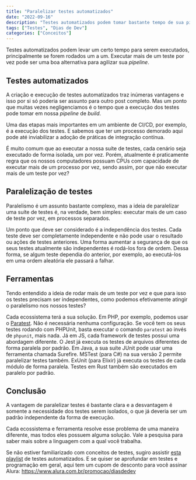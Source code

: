 ```yaml
---
title: "Paralelizar testes automatizados"
date: "2022-09-16"
description: "Testes automatizados podem tomar bastante tempo de sua pipeline. Neste artigo nós vamos aprender sobre como paralelizar sua suíte de testes"
tags: ["Testes", "Dias de Dev"]
categories: ["Conceitos"]
---
```

Testes automatizados podem levar um certo tempo para serem executados, principalmente se forem rodados um a um. Executar mais de um teste por vez pode ser uma boa alternativa para agilizar sua _pipeline_.

## Testes automatizados

A criação e execução de testes automatizados traz inúmeras vantagens e isso por si só poderia ser assunto para outro post completo. Mas um ponto que muitas vezes negligenciamos é o tempo que a execução dos testes pode tomar em nossa _pipeline_ de _build_.

Uma das etapas mais importantes em um ambiente de CI/CD, por exemplo, é a execução dos testes. E sabemos que ter um processo demorado aqui pode até inviabilizar a adoção de práticas de integração contínua.

É muito comum que ao executar a nossa suíte de testes, cada cenário seja executado de forma isolada, um por vez. Porém, atualmente é praticamente regra que os nossos computadores possuam CPUs com capacidade de executar mais de um processo por vez, sendo assim, por que não executar mais de um teste por vez?

## Paralelização de testes

Paralelismo é um assunto bastante complexo, mas a ideia de paralelizar uma suíte de testes é, na verdade, bem simples: executar mais de um caso de teste por vez, em processos separados.

Um ponto que deve ser considerado é a independência dos testes. Cada teste deve ser completamente independente e não pode usar o resultado ou ações de testes anteriores. Uma forma aumentar a segurança de que os seus testes atualmente são independentes é rodá-los fora de ordem. Dessa forma, se algum teste dependia do anterior, por exemplo, ao executá-los em uma ordem aleatória ele passará a falhar.

## Ferramentas

Tendo entendido a ideia de rodar mais de um teste por vez e que para isso os testes precisam ser independentes, como podemos efetivamente atingir o paralelismo nos nossos testes?

Cada ecossistema terá a sua solução. Em PHP, por exemplo, podemos usar o [Paratest](https://github.com/paratestphp/paratest). Não é necessária nenhuma configuração. Se você tem os seus testes rodando com PHPUnit, basta executar o comando `paratest` ao invés de `phpunit`, mais nada. Já em JS, cada framework de testes possui uma abordagem diferente. O Jest já executa os testes de arquivos diferentes de forma paralela por padrão. Em Java, a sua suíte JUnit pode usar uma ferramenta chamada Surefire. MSTest (para C#) na sua versão 2 permite paralelizar testes também. ExUnit (para Elixir) já executa os testes de cada módulo de forma paralela. Testes em Rust também são executados em paralelo por padrão.

## Conclusão

A vantagem de paralelizar testes é bastante clara e a desvantagem é somente a necessidade dos testes serem isolados, o que já deveria ser um padrão independente da forma de execução.

Cada ecossistema e ferramenta resolve esse problema de uma maneira diferente, mas todos eles possuem alguma solução. Vale a pesquisa para saber mais sobre a linguagem com a qual você trabalha.

Se não estiver familiarizado com conceitos de testes, sugiro assistir [esta playlist](https://www.youtube.com/playlist?list=PL3j2sfzg3FPsPiaDUmDDKNvco49YMdj8f) de testes automatizados. E se quiser se aprofundar em testes e programação em geral, aqui tem um cupom de desconto para você assinar Alura: <https://www.alura.com.br/promocao/diasdedev>
